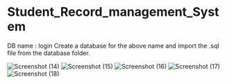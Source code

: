 # Student_Record_management_System
DB name : login
Create a database for the above name and import the .sql file from the database folder.

![Screenshot (14)](https://github.com/PawanKalhara/Student_Record_management_System/assets/79212481/e26b713c-6822-4d48-8701-01ca8efeb95c)
![Screenshot (15)](https://github.com/PawanKalhara/Student_Record_management_System/assets/79212481/8a471ed6-b81c-4407-89e0-2c2835e2014e)
![Screenshot (16)](https://github.com/PawanKalhara/Student_Record_management_System/assets/79212481/d8c59a26-9206-4792-a976-afe3f42f5fea)
![Screenshot (17)](https://github.com/PawanKalhara/Student_Record_management_System/assets/79212481/d7d4e0d5-c1aa-4a88-863b-353a9a6d7eb9)
![Screenshot (18)](https://github.com/PawanKalhara/Student_Record_management_System/assets/79212481/2d78e256-da37-444e-889f-561acb22ebfe)
